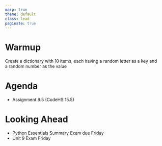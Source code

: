 ```yaml
---
marp: true
theme: default
class: lead
paginate: true
---
```


<!-- headingDivider: 1 -->
<!-- backgroundColor: black -->
<!-- class: invert -->

# Warmup

Create a dictionary with 10 items, each having a random letter as a key and a random number as the value

# Agenda

- Assignment 9.5 (CodeHS 15.5)

# Looking Ahead

- Python Essentials Summary Exam due Friday
- Unit 9 Exam Friday
